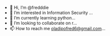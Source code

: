 - 👋 Hi, I’m @fredddie
- 👀 I’m interested in Information Security ...
- 🌱 I’m currently learning python...
- 💞️ I’m looking to collaborate on r...
- 📫 How to reach me oladipofred6@gmail.com...

<!---
fredddie/fredddie is a ✨ special ✨ repository because its `README.md` (this file) appears on your GitHub profile.
You can click the Preview link to take a look at your changes.
--->
